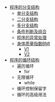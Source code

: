 * [程序的分支结构](https://github.com/chiupam/Train/tree/master/%E5%B5%A9%E5%A4%A9python%E5%85%AC%E5%BC%80%E8%AF%BE/Week%204/%E7%A8%8B%E5%BA%8F%E7%9A%84%E5%88%86%E6%94%AF%E7%BB%93%E6%9E%84)
  * [单分支结构](https://github.com/chiupam/Train/blob/master/%E5%B5%A9%E5%A4%A9python%E5%85%AC%E5%BC%80%E8%AF%BE/Week%204/%E7%A8%8B%E5%BA%8F%E7%9A%84%E5%88%86%E6%94%AF%E7%BB%93%E6%9E%84/%E5%8D%95%E5%88%86%E6%94%AF%E7%BB%93%E6%9E%84.py)
  * [二分支结构](https://github.com/chiupam/Train/blob/master/%E5%B5%A9%E5%A4%A9python%E5%85%AC%E5%BC%80%E8%AF%BE/Week%204/%E7%A8%8B%E5%BA%8F%E7%9A%84%E5%88%86%E6%94%AF%E7%BB%93%E6%9E%84/%E4%BA%8C%E5%88%86%E6%94%AF%E7%BB%93%E6%9E%84.py)
  * [多分支结构](https://github.com/chiupam/Train/blob/master/%E5%B5%A9%E5%A4%A9python%E5%85%AC%E5%BC%80%E8%AF%BE/Week%204/%E7%A8%8B%E5%BA%8F%E7%9A%84%E5%88%86%E6%94%AF%E7%BB%93%E6%9E%84/%E5%A4%9A%E5%88%86%E6%94%AF%E7%BB%93%E6%9E%84.py)
  * [条件判断及组合](https://github.com/chiupam/Train/blob/master/%E5%B5%A9%E5%A4%A9python%E5%85%AC%E5%BC%80%E8%AF%BE/Week%204/%E7%A8%8B%E5%BA%8F%E7%9A%84%E5%88%86%E6%94%AF%E7%BB%93%E6%9E%84/%E6%9D%A1%E4%BB%B6%E5%88%A4%E6%96%AD%E5%8F%8A%E7%BB%84%E5%90%88.md)
  * [程序的异常处理](https://github.com/chiupam/Train/blob/master/%E5%B5%A9%E5%A4%A9python%E5%85%AC%E5%BC%80%E8%AF%BE/Week%204/%E7%A8%8B%E5%BA%8F%E7%9A%84%E5%88%86%E6%94%AF%E7%BB%93%E6%9E%84/%E7%A8%8B%E5%BA%8F%E7%9A%84%E5%BC%82%E5%B8%B8%E5%A4%84%E7%90%86.py)
  * [身体质量指数BMI](https://github.com/chiupam/Train/tree/master/%E5%B5%A9%E5%A4%A9python%E5%85%AC%E5%BC%80%E8%AF%BE/Week%204/%E7%A8%8B%E5%BA%8F%E7%9A%84%E5%88%86%E6%94%AF%E7%BB%93%E6%9E%84/%E8%BA%AB%E4%BD%93%E8%B4%A8%E9%87%8F%E6%8C%87%E6%95%B0BMI)
    * [V1](https://github.com/chiupam/Train/blob/master/%E5%B5%A9%E5%A4%A9python%E5%85%AC%E5%BC%80%E8%AF%BE/Week%204/%E7%A8%8B%E5%BA%8F%E7%9A%84%E5%88%86%E6%94%AF%E7%BB%93%E6%9E%84/%E8%BA%AB%E4%BD%93%E8%B4%A8%E9%87%8F%E6%8C%87%E6%95%B0BMI/V1%E2%80%94%E2%80%94%E8%BA%AB%E4%BD%93%E8%B4%A8%E9%87%8F%E6%8C%87%E6%95%B0BMI.py)
    * [V2](https://github.com/chiupam/Train/blob/master/%E5%B5%A9%E5%A4%A9python%E5%85%AC%E5%BC%80%E8%AF%BE/Week%204/%E7%A8%8B%E5%BA%8F%E7%9A%84%E5%88%86%E6%94%AF%E7%BB%93%E6%9E%84/%E8%BA%AB%E4%BD%93%E8%B4%A8%E9%87%8F%E6%8C%87%E6%95%B0BMI/V2%E2%80%94%E2%80%94%E8%BA%AB%E4%BD%93%E8%B4%A8%E9%87%8F%E6%8C%87%E6%95%B0BMI.py)
* [程序的循环结构](https://github.com/chiupam/Train/tree/master/%E5%B5%A9%E5%A4%A9python%E5%85%AC%E5%BC%80%E8%AF%BE/Week%204/%E7%A8%8B%E5%BA%8F%E7%9A%84%E5%BE%AA%E7%8E%AF%E7%BB%93%E6%9E%84)
  * 遍历循环
    * for
  * 无限循环
    * while
  * 循环控制保留字
  * 循环的高级用法
